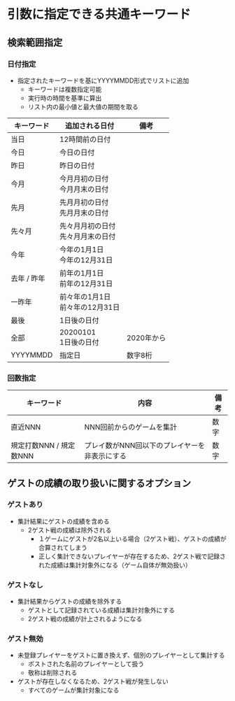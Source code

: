 # 引数に指定できる共通キーワード

## 検索範囲指定

### 日付指定

- 指定されたキーワードを基にYYYYMMDD形式でリストに追加
  - キーワードは複数指定可能
  - 実行時の時間を基準に算出
  - リスト内の最小値と最大値の期間を取る

| キーワード  | 追加される日付                         | 備考       |
| ----------- | -------------------------------------- | ---------- |
| 当日        | 12時間前の日付                         |            |
| 今日        | 今日の日付                             |            |
| 昨日        | 昨日の日付                             |            |
| 今月        | 今月月初の日付<br />今月月末の日付     |            |
| 先月        | 先月月初の日付<br />先月月末の日付     |            |
| 先々月      | 先々月月初の日付<br />先々月月末の日付 |            |
| 今年        | 今年の1月1日<br />今年の12月31日       |            |
| 去年 / 昨年 | 前年の1月1日<br />前年の12月31日       |            |
| 一昨年      | 前々年の1月1日<br />前々年の12月31日   |            |
| 最後        | 1日後の日付                            |            |
| 全部        | 20200101<br />1日後の日付              | 2020年から |
| YYYYMMDD    | 指定日                                 | 数字8桁    |

### 回数指定

| キーワード              | 内容                                          | 備考 |
| ----------------------- | --------------------------------------------- | ---- |
| 直近NNN                 | NNN回前からのゲームを集計                     | 数字 |
| 規定打数NNN / 規定数NNN | プレイ数がNNN回以下のプレイヤーを非表示にする | 数字 |

## ゲストの成績の取り扱いに関するオプション

### ゲストあり

- 集計結果にゲストの成績を含める
  - 2ゲスト戦の成績は除外される
    - １ゲームにゲストが2名以上いる場合（2ゲスト戦）、ゲストの成績が合算されてしまう
    - 正しく集計できないプレイヤーが存在するため、2ゲスト戦で記録された成績は集計対象外になる（ゲーム自体が無効扱い）

### ゲストなし

- 集計結果からゲストの成績を除外する
  - ゲストとして記録されている成績は集計対象外にする
  - 2ゲスト戦の成績が計上されるようになる

### ゲスト無効

- 未登録プレイヤーをゲストに置き換えず、個別のプレイヤーとして集計する
  - ポストされた名前のプレイヤーとして扱う
  - 敬称は削除される
- ゲストが存在しなくなるため、2ゲスト戦が発生しない
  - すべてのゲームが集計対象になる
